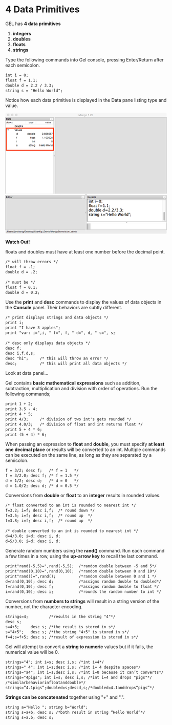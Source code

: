 # 4 Data Primitives

GEL has **4 data primitives**
1. **integers**
2. **doubles**
3. **floats**
4. **strings** 
 
Type the following commands into Gel console, pressing Enter/Return after each semicolon. 

```
int i = 0; 
float f = 1.1;
double d = 2.2 / 3.3;
string s = "Hello World";
```
Notice how each data primitive is displayed in the Data pane listing type and value. 

![](imgs/img02.png)

**Watch Out!**

floats and doubles must have at least one number before the decimal point.

```
/* will throw errors */
float f = .1;
double d = .2;

/* must be */
float f = 0.1;
double d = 0.2;
```

Use the **print** and **desc** commands to display the values of data objects in the **Console** panel. Their behaviors are subtly different.

```
/* print displays strings and data objects */
print i;
print "I have 3 apples";
print "var: i=",i, " f=", f, " d=", d, " s=", s;

/* desc only displays data objects */
desc f;
desc i,f,d,s;
desc "hi";     /* this will throw an error */
desc;          /* this will print all data objects */
```

Look at data panel...

Gel contains **basic mathematical expressions** such as addition, subtraction, multiplication and division with order of operations. Run the following commands;

```
print 1 + 2;
print 3.5 - 4;
print 4 * 5;
print 4/3;     /* division of two int's gets rounded */
print 4.0/3;   /* division of float and int returns float */
print 5 + 4 * 6;
print (5 + 4) * 6;
```
When passing an expression to **float** and **double**, you must specify **at least one decimal place** or results will be converted to an int. Multiple commands can be executed on the same line, as long as they are separated by a semicolon.

```
f = 3/2; desc f;   /* f = 1   */
f = 3/2.0; desc f; /* f = 1.5 */
d = 1/2; desc d;   /* d = 0   */
d = 1.0/2; desc d; /* d = 0.5 */
```

Conversions from **double** or **float** to an **integer** results in rounded values. 

```
/* float converted to an int is rounded to nearest int */
f=3.2; i=f; desc i,f;  /* round down */
f=3.5; i=f; desc i,f;  /* round up  */
f=3.8; i=f; desc i,f;  /* round up  */

/* double converted to an int is rounded to nearest int */
d=4/3.0; i=d; desc i, d;
d=5/3.0; i=d; desc i, d;
```

Generate random numbers using the **rand()** command. Run each command a few times in a row, using the **up-arrow key** to recall the last command. 

```
print"rand(-5,5)=",rand(-5,5);  /*random double between -5 and 5*/
print"rand(0,10)=",rand(0,10);  /*random double between 0 and 10*/
print"rand()=",rand();          /*random double between 0 and 1 */
d=rand(0,10); desc d;           /*assigns random double to doubled*/
f=rand(0,10); desc f;           /*assigns random double to float */
i=rand(0,10); desc i;           /*rounds the random number to int */
```

Conversions from **numbers to strings** will result in a string version of the number, not the character encoding.

```
strings=4;         /*results in the string "4"*/
desc s;
s=4+5;     desc s; /*the result is stored in s*/
s="4+5";   desc s; /*the string "4+5" is stored in s*/
f=4;s=f+5; desc s; /*result of expression is stored in s*/
```

Gel will attempt to convert a **string to numeric** values but if it fails, the numerical
value will be 0.

```
strings="4"; int i=s; desc i,s; /*int i=4*/
strings=" 4"; int i=s;desc i,s; /*int i= 4 despite spaces*/
strings="a4"; int i=s;desc i,s; /*int i=0 because it can’t converts*/
strings="4pigs"; int i=s; desc i,s; /*int i=4 and drops "pigs"*/
/*similarbehaviorinfloatanddouble*/
strings=”4.1pigs”;doubled=s;descd,s;/*doubled=4.1anddrops“pigs”*/
```

**Strings can be concatenated** together using "+" and ".".

```
string a="Hello "; string b="World";
string s=a+b; desc s; /*both result in string “Hello World”*/
string s=a.b; desc s;
```